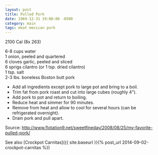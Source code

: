 ```yaml
---
layout: post
title: Pulled Pork
date: 1969-12-31 19:00:00 -0500
category: main
tags: meat mexican pork
---
```

2100 Cal (8x 263)
  
6-8 cups water  
1 onion, peeled and quartered  
6 cloves garlic, peeled and sliced  
6 sprigs cilantro (or 1 tsp. dried cilantro)  
1 tsp. salt  
2-3 lbs. boneless Boston butt pork  

 * Add all ingredients except pork to large pot and bring to a boil.
 * Trim fat from pork roast and cut into large cubes (roughly 4").
 * Add pork to pot and return to boiling.
 * Reduce heat and simmer for 90 minutes.
 * Remove from heat and allow to cool for several hours (can be refrigerated overnight).
 * Drain pork and pull apart.

Source: <http://www.flotation9.net/sweetfineday/2008/08/25/my-favorite-pulled-pork/>
  
See also [Crockpot Carnitas]({{ site.baseurl }}{% post_url 2014-09-02-crockpot-carnitas %})
